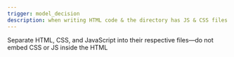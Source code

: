 ```yaml
---
trigger: model_decision
description: when writing HTML code & the directory has JS & CSS files
---
```


Separate HTML, CSS, and JavaScript into their respective files—do not embed CSS or JS inside the HTML